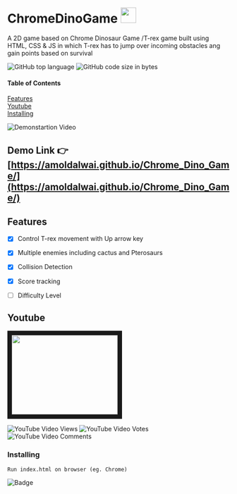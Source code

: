 




# ChromeDinoGame     <img src="https://emojis.slackmojis.com/emojis/images/1499416488/2597/trex.gif?1499416488"  width="35" height="35" />

A 2D game based on Chrome Dinosaur Game /T-rex game built using HTML, CSS & JS in which T-rex has to jump over incoming obstacles ang gain points based on survival


![GitHub top language](https://img.shields.io/github/languages/top/amoldalwai/Chrome_Dino_Game?style=plastic)
![GitHub code size in bytes](https://img.shields.io/github/languages/code-size/amoldalwai/Chrome_Dino_Game?style=plastic)


#### Table of Contents  
[Features](#Features)  
[Youtube](#Youtube)\
[Installing](#Installing)


![Demonstartion Video](https://j.gifs.com/lx1Onr.gif)


## Demo Link :point_right: [https://amoldalwai.github.io/Chrome_Dino_Game/](https://amoldalwai.github.io/Chrome_Dino_Game/)




## Features 

- [x] Control T-rex  movement with Up arrow key 
- [x] Multiple enemies including cactus and Pterosaurs
- [x] Collision Detection
- [x] Score tracking
- [ ] Difficulty Level


## Youtube

<a href="http://www.youtube.com/watch?feature=player_embedded&v=2dd6Vv_Sjyw
" target="_blank"><img src="http://img.youtube.com/vi/2dd6Vv_Sjyw/0.jpg" 
 width="240" height="180" border="10" /></a>

![YouTube Video Views](https://img.shields.io/youtube/views/2dd6Vv_Sjyw?style=plastic)
![YouTube Video Votes](https://img.shields.io/youtube/likes/2dd6Vv_Sjyw?style=social&withDislikes)
![YouTube Video Comments](https://img.shields.io/youtube/comments/2dd6Vv_Sjyw?style=social)


### Installing

```
Run index.html on browser (eg. Chrome)
```

![Badge](https://img.shields.io/badge/Made%20by-Amol%20Dalwai-red)


